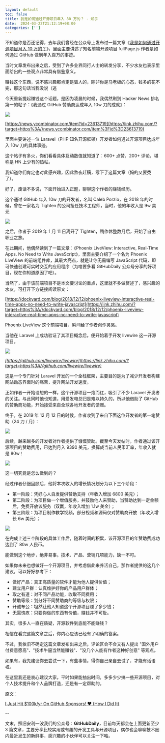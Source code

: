 ```yaml
---
layout: default
toc: false
title: 我是如何通过开源项目年入 80 万的？ - 知乎
date:  2024-03-22T21:12:19+08:00
categories: ['']
---
```



不知道你是否还记得，去年我们曾经在公众号上发布过一篇文章《[我是如何通过开源项目月入 10 万的？](https://link.zhihu.com/?target=http%3A//mp.weixin.qq.com/s%3F__biz%3DMzAxOTcxNTIwNQ%3D%3D%26mid%3D2457915772%26idx%3D1%26sn%3Dc878821726618f2ec2b3feab0d523216%26chksm%3D8cb6b496bbc13d80dd610af42d6ea0b5621452043c591476974bd0f0136181a082db6697074b%26scene%3D21%23wechat_redirect)》，里面主要讲述了知名前端开源项目 fullPage.js 作者是如何通过 GitHub 做到年入百万的事迹。

当时文章发布出来之后，受到了许多业界同行人士的转发分享，不少水友也表示里面给出的一些观点非常具有借鉴意义。

赚钱这个东西，说不感兴趣那肯定是骗人的，除非你是马老板的心态，钱多的花不完，那这句话当我没说（逃

今天重新提起赚钱这个话题，是因为凌晨的时候，我偶然刷到 Hacker News 排名第一的帖子：《我通过 GitHub 赞助商达成年入 10w 刀的成就》：

![](https://pic1.zhimg.com/v2-b892e5d4490172141d3ee22f868688ec_b.jpg)

[https://news.ycombinator.com/item?id=23613719](https://link.zhihu.com/?target=https%3A//news.ycombinator.com/item%3Fid%3D23613719)

里面主要讲述一位 Laravel（PHP 知名开源框架）开发者如何通过开源项目达成年入 10w 刀的具体事迹。

这个帖子有多火，你们看看具体互动数值就知道了：600+ 点赞，200+ 评论，堪称是 HN 上少有的热帖。

我知道你们肯定也对此感兴趣，因此熬夜赶稿，写下了这篇文章（妈的又要秃了）。

好了，废话不多说，下面开始进入正题，聊聊这个作者的赚钱经历。

这个通过 GitHub 年入 10w 刀的开发者，名叫 Caleb Porzio，在 2018 年的时候，曾在一家名为 Tighten 的公司担任技术工程师，当时，他的年收入是 9w 美元

![](https://pic1.zhimg.com/v2-3875c6925b1d4094f214f378dbcfc64c_b.jpg)

之后，作者于 2019 年 1 月 11 日离开了 Tighten，稍作休整数月后，开始了自由职业之旅。

在此期间，他偶然读到了一篇文章：《Phoenix LiveView: Interactive, Real-Time Apps. No Need to Write JavaScript》，里面主要介绍了一个名为 Phoenix LiveView 的前端组件库，其最大亮点，就是让你无需编写 JavaScript 代码，即可快速创建可实时交互的应用程序（为啥要多看 GitHubDaily 公众号分享的好项目，现在你知道原因了吧）。

当然了，由于该前端项目不是本文要讨论的重点，这里就不多做赘述了，感兴趣的水友，可打开下方链接阅读原文：

[https://dockyard.com/blog/2018/12/12/phoenix-liveview-interactive-real-time-apps-no-need-to-write-javascript](https://link.zhihu.com/?target=https%3A//dockyard.com/blog/2018/12/12/phoenix-liveview-interactive-real-time-apps-no-need-to-write-javascript)

Phoenix LiveView 这个前端项目，瞬间给了作者创作灵感。

当他在 Laravel 上成功验证了其项目概念后，便开始着手开发 livewire 这一开源项目。

![](https://pic1.zhimg.com/v2-3b149f33b27b2ad32d148ccadbde5314_b.jpg)

_[https://github.com/livewire/livewire](https://link.zhihu.com/?target=https%3A//github.com/livewire/livewire)_

这是一个专门针对 Laravel 开发的一个全栈框架，主要目的是为了减少开发者构建网站动态界面时的痛苦，提升网站开发速度。

正如作者一开始设想的一样，这个开源项目一炮而红，吸引了不少 Laravel 开发者的关注。与此同时他也知道，用爱发电总归是难以持久的，所以他借助了 GitHub 的赞助商功能，开始接受来自全球各地开发者的馈赠。

终于，在 2019 年 12 月 12 日的时候，作者收到了来自下面这位开发者的第一笔赞助（24 刀 / 月）：

![](https://pic1.zhimg.com/v2-eeedbe588baa6981ba9ad0959aec4000_b.jpg)

后续，越来越多的开发者对作者提供了慷慨赞助。截至今天发帖时，作者通过该开源项目的赞助费用，已达到月入 9390 美元，换算成当前人民币汇率，年收入就是 80w！

![](https://pic3.zhimg.com/v2-d30a695302584ed05fbfa654661220a2_b.jpg)

这一切究竟是怎么做到的？

经过作者仔细回顾后，他将本次收入的增长情况划分为以下三个阶段：

-   第一阶段：凭好心人自发提供赞助支持（年收入增加 6800 美元）；
-   第二阶段：为项目做一个增值服务，并鼓励他人来赞助，当赞助达到一定金额后，免费开放该服务（双赢，年收入增加 1.1w 美金）；
-   第三阶段：为项目制作教学视频，部分视频和源码仅对赞助商开放（年收入增长 6w 美元）；

![](https://pic1.zhimg.com/v2-ec961f4f27103b82c1a28d27ca5e76fc_b.jpg)

在完成上述三个阶段的具体工作后，随着时间的积累，该开源项目的年赞助费成功达到了 80w 人民币。

能做到这个地步，绝非易事。技术、产品、营销几项能力，缺一不可。

如果你未来也想做好一个开源项目，并考虑借此来养活自己，那作者提供的这几个建议，可以好好参考下：

-   做好产品：真正高质量的软件才能为他人提供价值；
-   建立用户群：认真维护好你的产品用户群体；
-   取之有道：对不同产品功能，收取不同费用；
-   赞助等级：划分好不同赞助商的等级与权限；
-   开诚布公：坦然让他人知道这个开源项目赚了多少钱；
-   无需愧疚：只要你做的东西有价值，赚钱并不可耻。

其实，很多人一直在质疑，开源软件到底能不能赚钱？

相信在看完这篇文章之后，你内心应该已经有了明确的答案。

不过，我依旧不确定这篇文章发布出来之后，评论区会不会又有人提出 "国外用户付费意愿高"、"技术牛逼当然能赚钱"、"没几个人能有作者这种好创意" 等观点。

如果有，我先建议你去尝试一下，有些事情，得你自己亲自去试了，才能有话语权。

在这里我还是衷心建议大家，平时如果能抽出时间，多多少少搞一些开源项目，对个人技术提升和个人品牌打造，还是有一定帮助的。

原文：

[I Just Hit $100k/yr On GitHub Sponsors! ❤️ (How I Did It)](https://link.zhihu.com/?target=https%3A//calebporzio.com/i-just-hit-dollar-100000yr-on-github-sponsors-heres-how-i-did-it)

\--

文末，照旧安利一波我们的公众号：**GitHubDaily**，目前每天都会在上面更新至少 3 篇文章，主要分享比较实用或有趣的开发工具与开源项目，偶尔也会聊聊技术圈内最近发生的新鲜事，感兴趣的小伙伴可以关注一下哈。